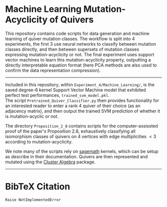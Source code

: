 # Machine Learning Mutation-Acyclicity of Quivers
This repository contains code scripts for data generation and machine learning of quiver mutation classes. The workflow is split into 4 experiments, the first 3 use neural networks to classify between mutation classes directly, and then between supersets of mutation classes expressing mutation-acyclicity or not. The final experiment uses support vector machines to learn this mutation-acyclicity property, outputting a directly interpretable equation format (here PCA methods are also used to confirm the data representation compression).

------------------------------------------------------------------------

Included in this repository, within `Experiment_4/Machine_Learning/`, is the saved degree-6 kernel Support Vector Machine model that exhibited perfect test performances, `trained_svm_model.pkl`.     
The script `Pretrained_Quiver_Classifier.py` then provides functionality for an interested reader to enter a rank 4 quiver of their choice (as an adjacency matrix), and then output the trained SVM prediction of whether it is mutation-acyclic or not.

The directory `Proposition_2_8` contains scripts for the computer-assissted proof of the paper's Proposition 2.8, exhaustively classifying all isomorphism classes of quivers on 4 vertices with edge multiplicities $<3$ according to mutation-acyclicity.

We note many of the scripts rely on [sagemath](https://www.sagemath.org/) kernels, which can be setup as describe in their documentation. Quivers are then represented and mutated using the [Cluster Algebra](https://arxiv.org/abs/1102.4844) package.

------------------------------------------------------------------------
# BibTeX Citation
``` 
Raise NotImplementedError
```
